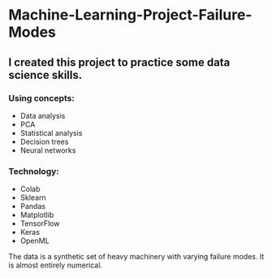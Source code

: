# Machine-Learning-Project-Failure-Modes

## I created this project to practice some data science skills.

### Using concepts:

- Data analysis
- PCA
- Statistical analysis
- Decision trees
- Neural networks

### Technology:

- Colab
- Sklearn
- Pandas
- Matplotlib
- TensorFlow
- Keras
- OpenML

The data is a synthetic set of heavy machinery with varying failure modes. It is almost entirely numerical.
